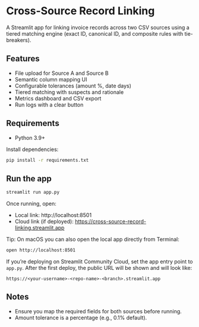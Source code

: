 # Cross-Source Record Linking

A Streamlit app for linking invoice records across two CSV sources using a tiered matching engine (exact ID, canonical ID, and composite rules with tie-breakers).

## Features
- File upload for Source A and Source B
- Semantic column mapping UI
- Configurable tolerances (amount %, date days)
- Tiered matching with suspects and rationale
- Metrics dashboard and CSV export
- Run logs with a clear button

## Requirements
- Python 3.9+

Install dependencies:

```bash
pip install -r requirements.txt
```

## Run the app

```bash
streamlit run app.py
```

Once running, open:

- Local link: http://localhost:8501
- Cloud link (if deployed): https://cross-source-record-linking.streamlit.app

Tip: On macOS you can also open the local app directly from Terminal:

```bash
open http://localhost:8501
```

If you’re deploying on Streamlit Community Cloud, set the app entry point to `app.py`. After the first deploy, the public URL will be shown and will look like:

```
https://<your-username>-<repo-name>-<branch>.streamlit.app
```

## Notes
- Ensure you map the required fields for both sources before running.
- Amount tolerance is a percentage (e.g., 0.1% default).
